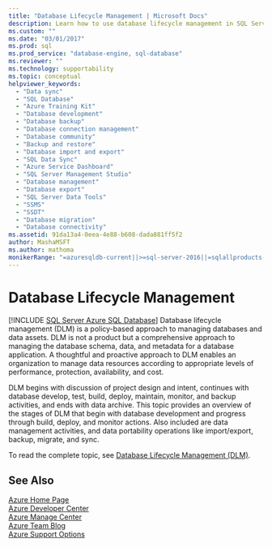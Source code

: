 ```yaml
---
title: "Database Lifecycle Management | Microsoft Docs"
description: Learn how to use database lifecycle management in SQL Server to manage databases and data assets for performance, protection, availability, and cost.
ms.custom: ""
ms.date: "03/01/2017"
ms.prod: sql
ms.prod_service: "database-engine, sql-database"
ms.reviewer: ""
ms.technology: supportability
ms.topic: conceptual
helpviewer_keywords: 
  - "Data sync"
  - "SQL Database"
  - "Azure Training Kit"
  - "Database development"
  - "Database backup"
  - "Database connection management"
  - "Database community"
  - "Backup and restore"
  - "Database import and export"
  - "SQL Data Sync"
  - "Azure Service Dashboard"
  - "SQL Server Management Studio"
  - "Database management"
  - "Database export"
  - "SQL Server Data Tools"
  - "SSMS"
  - "SSDT"
  - "Database migration"
  - "Database connectivity"
ms.assetid: 91da13a4-0eea-4e88-b608-dada881ff5f2
author: MashaMSFT
ms.author: mathoma
monikerRange: "=azuresqldb-current||>=sql-server-2016||=sqlallproducts-allversions||>=sql-server-linux-2017||=azuresqldb-mi-current"
---
```

# Database Lifecycle Management
[!INCLUDE [SQL Server Azure SQL Database](../includes/applies-to-version/sql-asdb.md)]
  Database lifecycle management (DLM) is a policy-based approach to managing databases and data assets. DLM is not a product but a comprehensive approach to managing the database schema, data, and metadata for a database application. A thoughtful and proactive approach to DLM enables an organization to manage data resources according to appropriate levels of performance, protection, availability, and cost.  
  
 DLM begins with discussion of project design and intent, continues with database develop, test, build, deploy, maintain, monitor, and backup activities, and ends with data archive. This topic provides an overview of the stages of DLM that begin with database development and progress through build, deploy, and monitor actions. Also included are data management activities, and data portability operations like import/export, backup, migrate, and sync.  
  
 To read the complete topic, see [Database Lifecycle Management (DLM)](/previous-versions/sql/sql-server-guides/jj907294(v=sql.110)).  
  
## See Also  
 [Azure Home Page](https://www.windowsazure.com/)   
 [Azure Developer Center](https://www.windowsazure.com/develop/overview/)   
 [Azure Manage Center](https://www.windowsazure.com/manage/overview/)   
 [Azure Team Blog](https://www.windowsazure.com/community/blog/)   
 [Azure Support Options](https://www.windowsazure.com/support/contact/)  
  
